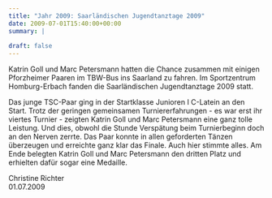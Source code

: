 ```yaml
---
title: "Jahr 2009: Saarländischen Jugendtanztage 2009"
date: 2009-07-01T15:40:00+00:00
summary: |
    
draft: false
---
```


Katrin Goll und Marc Petersmann hatten die Chance zusammen mit einigen Pforzheimer Paaren im TBW-Bus ins Saarland zu fahren. Im Sportzentrum Homburg-Erbach fanden die Saarländischen Jugendtanztage 2009 statt.

Das junge TSC-Paar ging in der Startklasse Junioren I C-Latein an den Start. Trotz der geringen gemeinsamen Turniererfahrungen - es war erst ihr viertes Turnier - zeigten Katrin Goll und Marc Petersmann eine ganz tolle Leistung. Und dies, obwohl die Stunde Verspätung beim Turnierbeginn doch an den Nerven zerrte. Das Paar konnte in allen geforderten Tänzen überzeugen und erreichte ganz klar das Finale. Auch hier stimmte alles. Am Ende belegten Katrin Goll und Marc Petersmann den dritten Platz und erhielten dafür sogar eine Medaille.

Christine Richter  
 01.07.2009


